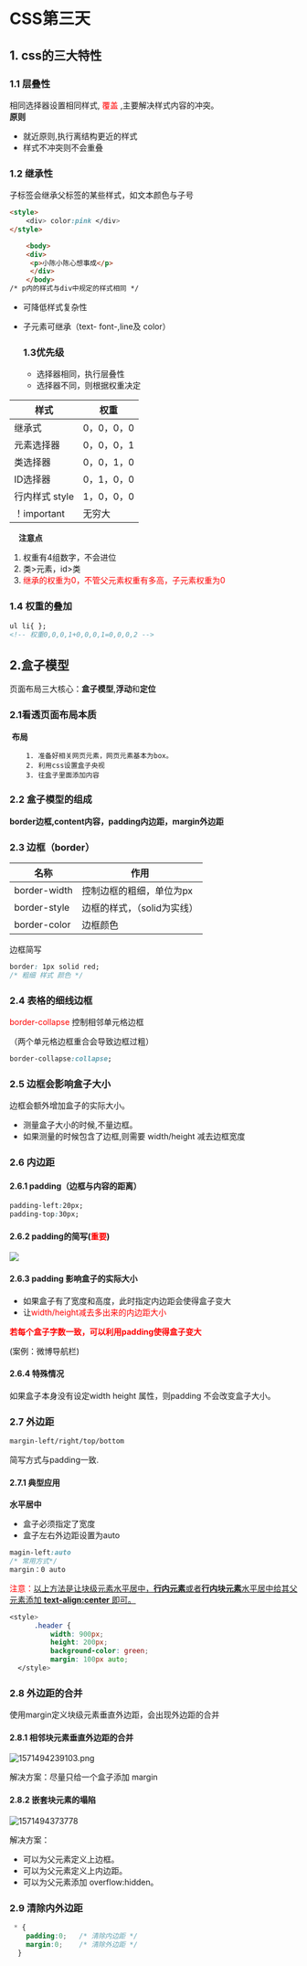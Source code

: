 # CSS第三天
## 1. css的三大特性 
### 1.1 层叠性
相同选择器设置相同样式,<span style="color:red"> 覆盖 </span>,主要解决样式内容的冲突。  
**原则**  
+ 就近原则,执行离结构更近的样式
+ 样式不冲突则不会重叠  
### 1.2 继承性  
子标签会继承父标签的某些样式，如文本颜色与子号
``` html
<style>
    <div> color:pink </div>
</style>

    <body> 
    <div> 
     <p>小陈小陈心想事成</p>  
     </div>  
    </body>
/* p内的样式与div中规定的样式相同 */ 
```
+ 可降低样式复杂性
+ 子元素可继承（text- font-,line及 color）
  
  ### 1.3优先级
  + 选择器相同，执行层叠性
  + 选择器不同，则根据权重决定  

| 样式           | 权重       |
| -------------- | ---------- |
| 继承式         | 0，0，0，0 |
| 元素选择器     | 0，0，0，1 |
| 类选择器       | 0，0，1，0 |
| ID选择器       | 0，1，0，0 |
| 行内样式 style | 1，0，0，0 |
| ！important    | 无穷大     |
&nbsp; &nbsp; **注意点**  
   1. 权重有4组数字，不会进位
   2. 类>元素，id>类
   3. <span style="color:red"> 继承的权重为0，不管父元素权重有多高，子元素权重为0 </span>  
### 1.4 权重的叠加
```html 
ul li{ };
<!-- 权重0,0,0,1+0,0,0,1=0,0,0,2 -->
```



## 2.盒子模型  

页面布局三大核心：**盒子模型**,**浮动**和**定位**

### 2.1看透页面布局本质

​	**布局**

  		1. 准备好相关网页元素，网页元素基本为box。
  		2. 利用css设置盒子央视
  		3. 往盒子里面添加内容

### 2.2 盒子模型的组成

**border边框,content内容，padding内边距，margin外边距**

### 2.3 边框（border）

| 名称         | 作用                        |
| ------------ | --------------------------- |
| border-width | 控制边框的粗细，单位为px    |
| border-style | 边框的样式，（solid为实线） |
| border-color | 边框颜色                    |

边框简写

``` css
border: 1px solid red;  
/* 粗细 样式 颜色 */
```

 ### 2.4 表格的细线边框

<span style="color:red">border-collapse</span> 控制相邻单元格边框

（两个单元格边框重合会导致边框过粗）

``` css
border-collapse:collapse;
```

### 2.5 边框会影响盒子大小

边框会额外增加盒子的实际大小。

- 测量盒子大小的时候,不量边框。
- 如果测量的时候包含了边框,则需要 width/height 减去边框宽度

### 2.6 内边距

#### 2.6.1 padding（边框与内容的距离）

```css
padding-left:20px;
padding-top:30px;
```

#### 2.6.2 padding的简写(<span style="color:red">重要</span>)

![](C:\Users\cws\Desktop\前端\前端资料\pink前端基础带资料\基础部分\05-前端基础CSS第三天\笔记\images\1571493298248.png)

 #### 2.6.3 padding 影响盒子的实际大小

+ 如果盒子有了宽度和高度，此时指定内边距会使得盒子变大
+ 让<span style="color:red">width/height减去多出来的内边距大小</span>

**<span style="color:red">若每个盒子字数一致，可以利用padding使得盒子变大</span>**

(案例：微博导航栏)

#### 2.6.4 特殊情况

如果盒子本身没有设定width height 属性，则padding 不会改变盒子大小。

### 2.7 外边距

```css
margin-left/right/top/bottom
```

 简写方式与padding一致.

#### 2.7.1 典型应用

**水平居中**

+ 盒子必须指定了宽度
+ 盒子左右外边距设置为auto

```css
magin-left:auto
/* 常用方式*/
margin：0 auto
```

<span style="color:red">注意：</span><u>以上方法是让块级元素水平居中，**行内元素**或者**行内块元素**水平居中给其父元素添加 **text-align:center** 即可。</u>

```css
<style>
      .header {
          width: 900px;
          height: 200px;
          background-color: green;
          margin: 100px auto;
  </style>
```



### 2.8 外边距的合并

使用margin定义块级元素垂直外边距，会出现外边距的合并

#### 2.8.1 相邻块元素垂直外边距的合并

![1571494239103.png](C:\Users\cws\Desktop\前端\前端资料\pink前端基础带资料\基础部分\05-前端基础CSS第三天\笔记\images\1571494239103.png)

解决方案：尽量只给一个盒子添加 margin

#### 2.8.2 嵌套块元素的塌陷

![1571494373778](C:\Users\cws\Desktop\前端\前端资料\pink前端基础带资料\基础部分\05-前端基础CSS第三天\笔记\images\1571494373778.png)

解决方案：

- 可以为父元素定义上边框。
- 可以为父元素定义上内边距。
- 可以为父元素添加 overflow:hidden。

### 2.9 清除内外边距 

```css
 * {
    padding:0;   /* 清除内边距 */
    margin:0;    /* 清除外边距 */
  }
```

